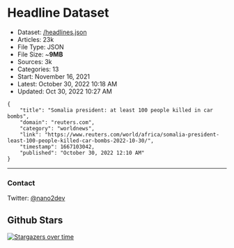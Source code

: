# Headline Dataset

- Dataset: [/headlines.json](https://raw.githubusercontent.com/fwd/news/master/headlines.json) 
- Articles: 23k
- File Type: JSON
- File Size: ~**9MB**
- Sources: 3k
- Categories: 13
- Start: November 16, 2021
- Latest: October 30, 2022 10:18 AM
- Updated: Oct 30, 2022 10:27 AM

```
{
    "title": "Somalia president: at least 100 people killed in car bombs",
    "domain": "reuters.com",
    "category": "worldnews",
    "link": "https://www.reuters.com/world/africa/somalia-president-least-100-people-killed-car-bombs-2022-10-30/",
    "timestamp": 1667103042,
    "published": "October 30, 2022 12:10 AM"
}
```

---

### Contact 

Twitter: [@nano2dev](https://twitter.com/nano2dev)

## Github Stars

[![Stargazers over time](https://starchart.cc/fwd/news.svg)](https://starchart.cc/fwd/news)

